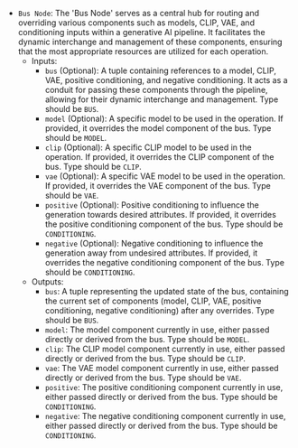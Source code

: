 - `Bus Node`: The 'Bus Node' serves as a central hub for routing and overriding various components such as models, CLIP, VAE, and conditioning inputs within a generative AI pipeline. It facilitates the dynamic interchange and management of these components, ensuring that the most appropriate resources are utilized for each operation.
    - Inputs:
        - `bus` (Optional): A tuple containing references to a model, CLIP, VAE, positive conditioning, and negative conditioning. It acts as a conduit for passing these components through the pipeline, allowing for their dynamic interchange and management. Type should be `BUS`.
        - `model` (Optional): A specific model to be used in the operation. If provided, it overrides the model component of the bus. Type should be `MODEL`.
        - `clip` (Optional): A specific CLIP model to be used in the operation. If provided, it overrides the CLIP component of the bus. Type should be `CLIP`.
        - `vae` (Optional): A specific VAE model to be used in the operation. If provided, it overrides the VAE component of the bus. Type should be `VAE`.
        - `positive` (Optional): Positive conditioning to influence the generation towards desired attributes. If provided, it overrides the positive conditioning component of the bus. Type should be `CONDITIONING`.
        - `negative` (Optional): Negative conditioning to influence the generation away from undesired attributes. If provided, it overrides the negative conditioning component of the bus. Type should be `CONDITIONING`.
    - Outputs:
        - `bus`: A tuple representing the updated state of the bus, containing the current set of components (model, CLIP, VAE, positive conditioning, negative conditioning) after any overrides. Type should be `BUS`.
        - `model`: The model component currently in use, either passed directly or derived from the bus. Type should be `MODEL`.
        - `clip`: The CLIP model component currently in use, either passed directly or derived from the bus. Type should be `CLIP`.
        - `vae`: The VAE model component currently in use, either passed directly or derived from the bus. Type should be `VAE`.
        - `positive`: The positive conditioning component currently in use, either passed directly or derived from the bus. Type should be `CONDITIONING`.
        - `negative`: The negative conditioning component currently in use, either passed directly or derived from the bus. Type should be `CONDITIONING`.
